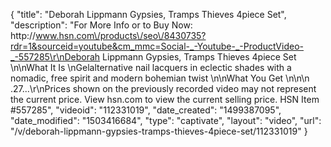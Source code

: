 {
    "title": "Deborah Lippmann Gypsies, Tramps   Thieves 4piece Set",
    "description": "For More Info or to Buy Now: http:\/\/www.hsn.com\/products\/seo\/8430735?rdr=1&sourceid=youtube&cm_mmc=Social-_-Youtube-_-ProductVideo-_-557285\r\nDeborah Lippmann Gypsies, Tramps   Thieves 4piece Set  \n\nWhat It Is \nGelalternative nail lacquers in eclectic shades with a nomadic, free spirit and modern bohemian twist \n\nWhat You Get \n\n\n    .27...\r\nPrices shown on the previously recorded video may not represent the current price.  View hsn.com to view the current selling price. HSN Item #557285",
    "videoid": "112331019",
    "date_created": "1499387095",
    "date_modified": "1503416684",
    "type": "captivate",
    "layout": "video",
    "url": "\/v\/deborah-lippmann-gypsies-tramps-thieves-4piece-set\/112331019"
}